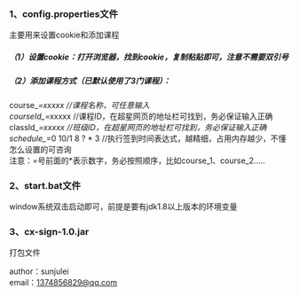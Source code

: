 ### 1、config.properties文件
主要用来设置cookie和添加课程
##### （1）设置cookie：打开浏览器，找到cookie，复制粘贴即可，注意不需要双引号
##### （2）添加课程方式（已默认使用了3门课程）：  
course_*=xxxxx		//课程名称，可任意输入  
courseId_*=xxxxx	//课程ID，在超星网页的地址栏可找到，务必保证输入正确  
classId_*=xxxxx		//班级ID，在超星网页的地址栏可找到，务必保证输入正确  
schedule_*=0 10/1 8 ? * 3 //执行签到时间表达式，越精细，占用内存越少，不懂怎么设置的可咨询  
注意：=号前面的*表示数字，务必按照顺序，比如course_1、course_2.....

### 2、start.bat文件
window系统双击启动即可，前提是要有jdk1.8以上版本的环境变量

### 3、cx-sign-1.0.jar
打包文件


author：sunjulei  
email：1374856829@qq.com
